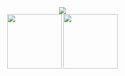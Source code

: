 <p align = 'center'>
  <img
    src="https://github-readme-stats.vercel.app/api/top-langs/?username=DevZiee&layout=compact&theme=dracula&hide_border=true"
  />
  <br>
<img height="124px" src="https://github-readme-streak-stats.herokuapp.com/?user=DevZiee&hide_border=true&theme=dark" />
    <img height="124px" src="https://github-readme-stats.vercel.app/api?username=DevZiee&hide_title=true&hide_border=true&show_icons=true&include_all_commits=true&count_private=true&line_height=21&hide_rank=true&icon_color=fa8b00&theme=dark" 
</p>
